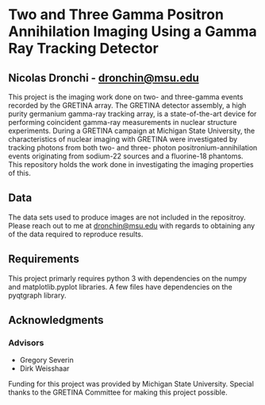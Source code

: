 # Two and Three Gamma Positron Annihilation Imaging Using a Gamma Ray Tracking Detector
## Nicolas Dronchi - dronchin@msu.edu

This project is the imaging work done on two- and three-gamma events recorded by the GRETINA array. The GRETINA detector assembly, 
a high purity germanium gamma-ray tracking array, is a state-of-the-art device for performing coincident gamma-ray measurements in 
nuclear structure experiments. During a GRETINA campaign at Michigan State University, the characteristics of nuclear imaging with 
GRETINA were investigated by tracking photons from both two- and three- photon positronium-annihilation events originating from 
sodium-22 sources and a fluorine-18 phantoms. This repository holds the work done in investigating the imaging properties of this.

## Data

The data sets used to produce images are not included in the repositroy. Please reach out to me at dronchin@msu.edu with regards to obtaining
any of the data required to reproduce results.

## Requirements

This project primarly requires python 3 with dependencies on the numpy and matplotlib.pyplot libraries.
A few files have dependencies on the pyqtgraph library.

## Acknowledgments
### Advisors
* Gregory Severin
* Dirk Weisshaar

Funding for this project was provided by Michigan State University.
Special thanks to the GRETINA Committee for making this project possible.

